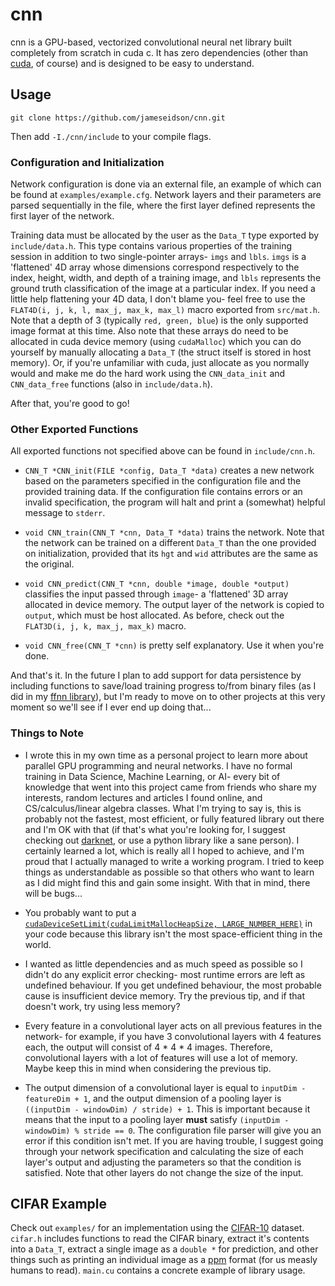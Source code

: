 # cnn
cnn is a GPU-based, vectorized convolutional neural net library built completely from scratch in cuda c. It has zero dependencies (other than [cuda](https://developer.nvidia.com/cuda-zone), of course) and is designed to be easy to understand.

## Usage
```
git clone https://github.com/jameseidson/cnn.git
```
Then add `-I./cnn/include` to your compile flags.

### Configuration and Initialization 
Network configuration is done via an external file, an example of which can be found at `examples/example.cfg`. Network layers and their parameters are parsed sequentially in the file, where the first layer defined represents the first layer of the network.

Training data must be allocated by the user as the `Data_T` type exported by `include/data.h`. This type contains various properties of the training session in addition to two single-pointer arrays- `imgs` and `lbls`. `imgs` is a 'flattened' 4D array whose dimensions correspond respectively to the index, height, width, and depth of a training image, and `lbls` represents the ground truth classification of the image at a particular index. If you need a little help flattening your 4D data, I don't blame you- feel free to use the `FLAT4D(i, j, k, l, max_j, max_k, max_l)` macro exported from `src/mat.h`. Note that a depth of 3 (typically `red, green, blue`) is the only supported image format at this time. Also note that these arrays do need to be allocated in cuda device memory (using `cudaMalloc`) which you can do yourself by manually allocating a `Data_T` (the struct itself is stored in host memory). Or, if you're unfamiliar with cuda, just allocate as you normally would and make me do the hard work using the `CNN_data_init` and `CNN_data_free` functions (also in `include/data.h`).

After that, you're good to go!

### Other Exported Functions
All exported functions not specified above can be found in `include/cnn.h`.

- `CNN_T *CNN_init(FILE *config, Data_T *data)` creates a new network based on the parameters specified in the configuration file and the provided training data. If the configuration file contains errors or an invalid specification, the program will halt and print a (somewhat) helpful message to `stderr`.

- `void CNN_train(CNN_T *cnn, Data_T *data)` trains the network. Note that the network can be trained on a different `Data_T` than the one provided on initialization, provided that its `hgt` and `wid` attributes are the same as the original.

- `void CNN_predict(CNN_T *cnn, double *image, double *output)` classifies the input passed through `image`- a 'flattened' 3D array allocated in device memory. The output layer of the network is copied to `output`, which must be host allocated. As before, check out the `FLAT3D(i, j, k, max_j, max_k)` macro.

- `void CNN_free(CNN_T *cnn)` is pretty self explanatory. Use it when you're done.

And that's it. In the future I plan to add support for data persistence by including functions to save/load training progress to/from binary files (as I did in my [ffnn library](https://github.com/jameseidson/ffnn)), but I'm ready to move on to other projects at this very moment so we'll see if I ever end up doing that...

### Things to Note
- I wrote this in my own time as a personal project to learn more about parallel GPU programming and neural networks. I have no formal training in Data Science, Machine Learning, or AI- every bit of knowledge that went into this project came from friends who share my interests, random lectures and articles I found online, and CS/calculus/linear algebra classes. What I'm trying to say is, this is probably not the fastest, most efficient, or fully featured library out there and I'm OK with that (if that's what you're looking for, I suggest checking out [darknet](https://github.com/pjreddie/darknet), or use a python library like a sane person). I certainly learned a lot, which is really all I hoped to achieve, and I'm proud that I actually managed to write a working program. I tried to keep things as understandable as possible so that others who want to learn as I did might find this and gain some insight. With that in mind, there will be bugs...

- You probably want to put a [`cudaDeviceSetLimit(cudaLimitMallocHeapSize, LARGE_NUMBER_HERE)`](https://docs.nvidia.com/cuda/cuda-runtime-api/group__CUDART__DEVICE.html#group__CUDART__DEVICE_1g05956f16eaa47ef3a4efee84563ccb7d) in your code because this library isn't the most space-efficient thing in the world.

- I wanted as little dependencies and as much speed as possible so I didn't do any explicit error checking- most runtime errors are left as undefined behaviour. If you get undefined behaviour, the most probable cause is insufficient device memory. Try the previous tip, and if that doesn't work, try using less memory?

- Every feature in a convolutional layer acts on all previous features in the network- for example, if you have 3 convolutional layers with 4 features each, the output will consist of 4 * 4 * 4 images. Therefore, convolutional layers with a lot of features will use a lot of memory. Maybe keep this in mind when considering the previous tip.

- The output dimension of a convolutional layer is equal to `inputDim - featureDim + 1`, and the output dimension of a pooling layer is `((inputDim - windowDim) / stride) + 1`. This is important because it means that the input to a pooling layer **must** satisfy `(inputDim - windowDim) % stride == 0`. The configuration file parser will give you an error if this condition isn't met. If you are having trouble, I suggest going through your network specification and calculating the size of each layer's output and adjusting the parameters so that the condition is satisfied. Note that other layers do not change the size of the input.

## CIFAR Example
Check out `examples/` for an implementation using the [CIFAR-10](https://www.cs.toronto.edu/~kriz/cifar.html) dataset. `cifar.h` includes functions to read the CIFAR binary, extract it's contents into a `Data_T`, extract a single image as a `double *` for prediction, and other things such as printing an individual image as a [ppm](http://netpbm.sourceforge.net/doc/ppm.html) format (for us measly humans to read). `main.cu` contains a concrete example of library usage.
